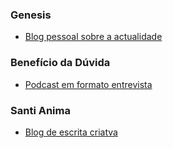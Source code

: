 
### Genesis
  * [Blog pessoal sobre a actualidade](https://tvieiragoncalves.github.io/genesis/)

### Benefício da Dúvida
  * [Podcast em formato entrevista](http://j.mp/beneficiodaduvida)
### Santi Anima 
  * [Blog de escrita criatva](http://santi-anima.blogspot.com/)



